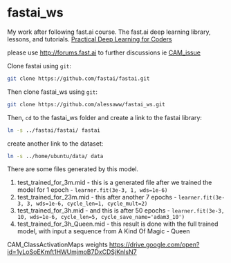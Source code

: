 # fastai_ws

My work after following fast.ai course. The fast.ai deep learning library, lessons, and tutorials. [Practical Deep Learning for Coders](http://course.fast.ai)

please use http://forums.fast.ai to further discussions 
ie [CAM_issue](http://forums.fast.ai/t/run-the-model-on-dataset-get-the-frame-names-for-further-use-with-cam/11992)

Clone fastai using `git`:

```sh
git clone https://github.com/fastai/fastai.git
```
Then clone fastai_ws using `git`:

```sh
git clone https://github.com/alessaww/fastai_ws.git
```

Then, `cd` to the fastai_ws folder and create a link to the fastai library:

```sh
ln -s ../fastai/fastai/ fastai
```

create another link to the dataset:

```sh
ln -s ../home/ubuntu/data/ data
```

There are some files generated by this model.

1. test_trained_for_3m.mid - this is a generated file after we trained the model for 1 epoch - `learner.fit(3e-3, 1, wds=1e-6)`
1. test_trained_for_23m.mid - this after another 7 epochs - `learner.fit(3e-3, 3, wds=1e-6, cycle_len=1, cycle_mult=2)`
1. test_trained_for_3h.mid - and this is after 50 epochs - `learner.fit(3e-3, 10, wds=1e-6, cycle_len=5, cycle_save_name='adam3_10')`
1. test_trained_for_3h_Queen.mid - this result is done with the full trained model, with input a sequence from A Kind Of Magic - Queen


CAM_ClassActivationMaps weights https://drive.google.com/open?id=1yLoSoEKmft1HWUmjmoB7DxCDSjKnIsN7
